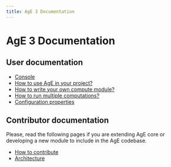 ```yaml
---
title: AgE 3 Documentation
---
```


# AgE 3 Documentation

## User documentation

- [Console]({filename}user/console.md)
- [How to use AgE in your project?]({filename}user/how-to-use-age-in-your-project.md)
- [How to write your own compute module?]({filename}user/how-to-write-your-own-compute-module.md)
- [How to run multiple computations?]({filename}user/how-to-run-multiple-computations.md)
- [Configuration properties]({filename}user/properties.md)

## Contributor documentation

Please, read the following pages if you are extending AgE core or developing a new module to include in
the AgE codebase.

- [How to contribute]({filename}contributor/README.md)
- [Architecture]({filename}contributor/architecture.md)
